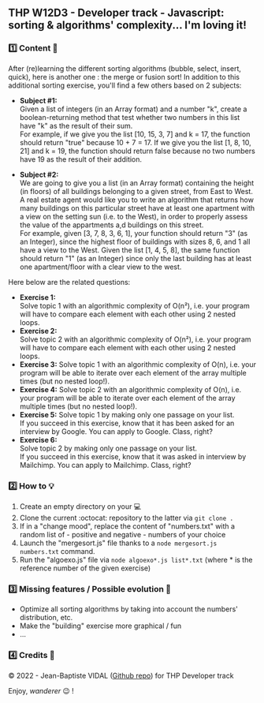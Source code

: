 ## THP W12D3 - Developer track - Javascript: sorting & algorithms' complexity... I'm loving it!

### :one: Content :scroll:

After (re)learning the different sorting algorithms (bubble, select, insert, quick), here is another one : the merge or fusion sort!
In addition to this additional sorting exercise, you'll find a few others based on 2 subjects:

- **Subject #1:**  
  Given a list of integers (in an Array format) and a number "k", create a boolean-returning method that test whether two numbers in this list have "k" as the result of their sum.  
  For example, if we give you the list [10, 15, 3, 7] and k = 17, the function should return "true" because 10 + 7 = 17. If we give you the list [1, 8, 10, 21] and k = 19, the function should return false because no two numbers have 19 as the result of their addition.

- **Subject #2:**  
  We are going to give you a list (in an Array format) containing the height (in floors) of all buildings belonging to a given street, from East to West. A real estate agent would like you to write an algorithm that returns how many buildings on this particular street have at least one apartment with a view on the setting sun (i.e. to the West), in order to properly assess the value of the appartments a,d buildings on this street.  
  For example, given [3, 7, 8, 3, 6, 1], your function should return "3" (as an Integer), since the highest floor of buildings with sizes 8, 6, and 1 all have a view to the West. Given the list [1, 4, 5, 8], the same function should return "1" (as an Integer) since only the last building has at least one apartment/floor with a clear view to the west.

Here below are the related questions:

- **Exercise 1:**  
  Solve topic 1 with an algorithmic complexity of O(n²), i.e. your program will have to compare each element with each other using 2 nested loops.
- **Exercise 2:**  
  Solve topic 2 with an algorithmic complexity of O(n²), i.e. your program will have to compare each element with each other using 2 nested loops.
- **Exercise 3:**
  Solve topic 1 with an algorithmic complexity of O(n), i.e. your program will be able to iterate over each element of the array multiple times (but no nested loop!).
- **Exercise 4:**
  Solve topic 2 with an algorithmic complexity of O(n), i.e. your program will be able to iterate over each element of the array multiple times (but no nested loop!).
- **Exercise 5:**
  Solve topic 1 by making only one passage on your list.  
  If you succeed in this exercise, know that it has been asked for an interview by Google. You can apply to Google. Class, right?
- **Exercise 6:**  
  Solve topic 2 by making only one passage on your list.  
  If you succeed in this exercise, know that it was asked in interview by Mailchimp. You can apply to Mailchimp. Class, right?

### :two: How to :bulb:

1. Create an empty directory on your :computer:
2. Clone the current :octocat: repository to the latter via `git clone .`
3. If in a "change mood", replace the content of "numbers.txt" with a random list of - positive and negative - numbers of your choice
4. Launch the "mergesort.js" file thanks to a `node mergesort.js numbers.txt` command.
5. Run the "algoexo.js" file via `node algoexo*.js list*.txt` (where \* is the reference number of the given exercise)

### :three: Missing features / Possible evolution :rocket:

- Optimize all sorting algorithms by taking into account the numbers' distribution, etc.
- Make the "building" exercise more graphical / fun
- ...

### :four: Credits :closed_lock_with_key:

&copy; 2022 - Jean-Baptiste VIDAL ([Github repo](https://github.com/GibbZ-78)) for THP Developer track

Enjoy, _wanderer_ :wink: !
